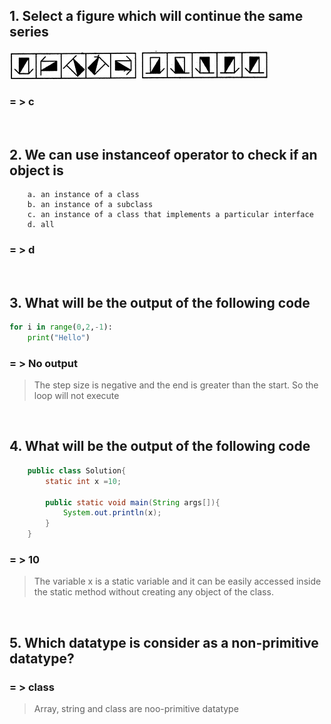 ## 1. Select a figure which will continue the same series

<img src="https://github.com/Chaitalykundu/Coding-Sitewise/blob/master/Coding-Ninja/MCQ/2023/assets/30_1.png">

### = > c

&nbsp;

## 2. We can use instanceof operator to check if an object is

```
    a. an instance of a class
    b. an instance of a subclass
    c. an instance of a class that implements a particular interface
    d. all
```

### = > d

&nbsp;

## 3. What will be the output of the following code

```py
for i in range(0,2,-1):
    print("Hello")
```

### = > No output

> The step size is negative and the end is greater than the start. So the loop will not execute

&nbsp;

## 4. What will be the output of the following code

```java
    public class Solution{
        static int x =10;

        public static void main(String args[]){
            System.out.println(x);
        }
    }
```

### = > 10

> The variable x is a static variable and it can be easily accessed inside the static method without creating any object of the class.

&nbsp;

## 5. Which datatype is consider as a non-primitive datatype?

### = > class

> Array, string and class are noo-primitive datatype
